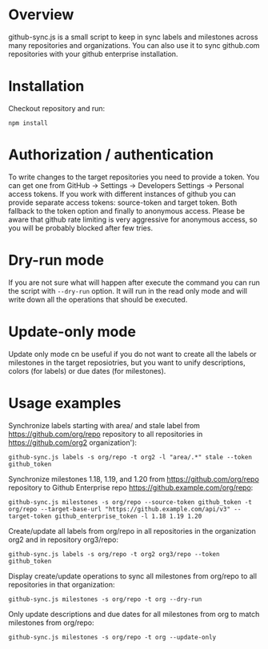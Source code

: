 # Overview

github-sync.js is a small script to keep in sync labels and milestones across many repositories and organizations. You can also use it to sync github.com repositories with your github enterprise installation. 

# Installation

Checkout repository and run:
```
npm install
```
# Authorization / authentication
To write changes to the target repositories you need to provide a token. You can get one from GitHub -> Settings -> Developers Settings -> Personal access tokens. If you work with different instances of github you can provide separate access tokens: source-token and target token. Both fallback to the token option and finally to anonymous access. Please be aware that github rate limiting is very aggressive for anonymous access, so you will be probably blocked after few tries.

# Dry-run mode
If you are not sure what will happen after execute the command you can run the script with `--dry-run` option. It will run in the read only mode and will write down all the operations that should be executed.

# Update-only mode
Update only mode cn be useful if you do not want to create all the labels or milestones in the target reposiotries, but you want to unify descriptions, colors (for labels) or due dates (for milestones).

# Usage examples

Synchronize labels starting with area/ and stale label from https://github.com/org/repo repository to all repositories in https://github.com/org2 organization'):
```
github-sync.js labels -s org/repo -t org2 -l "area/.*" stale --token github_token
```

Synchronize milestones 1.18, 1.19, and 1.20 from https://github.com/org/repo repository to Github Enterprise repo https://github.example.com/org/repo:
```
github-sync.js milestones -s org/repo --source-token github_token -t org/repo --target-base-url "https://github.example.com/api/v3" --target-token github_enterprise_token -l 1.18 1.19 1.20
```

Create/update all labels from org/repo in all repositories in the organization org2 and in repository org3/repo:
```
github-sync.js labels -s org/repo -t org2 org3/repo --token github_token
```

Display create/update operations to sync all milestones from org/repo to all repositories in that organization:
```
github-sync.js milestones -s org/repo -t org --dry-run
```

Only update descriptions and due dates for all milestones from org to match milestones from org/repo:
```
github-sync.js milestones -s org/repo -t org --update-only
```